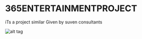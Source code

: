 # 365ENTERTAINMENTPROJECT
iTs a project similar Given by suven consultants


![alt tag](https://user-images.githubusercontent.com/62200238/108594592-dcb8eb00-73a0-11eb-9442-c72546619397.png)
